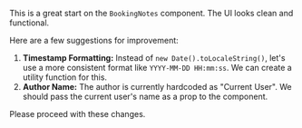 This is a great start on the `BookingNotes` component. The UI looks clean and functional.

Here are a few suggestions for improvement:

1.  **Timestamp Formatting:** Instead of `new Date().toLocaleString()`, let's use a more consistent format like `YYYY-MM-DD HH:mm:ss`. We can create a utility function for this.
2.  **Author Name:** The author is currently hardcoded as "Current User". We should pass the current user's name as a prop to the component.

Please proceed with these changes.